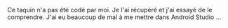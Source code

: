 Ce taquin n'a pas été codé par moi. Je l'ai récupéré et j'ai essayé de le comprendre. J'ai eu beaucoup de mal à me mettre dans Android Studio ...
